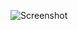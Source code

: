 ![Screenshot](https://raw.githubusercontent.com/Cryakl/Ultimate-RAT-Collection/refs/heads/main/CerberusRat/Cerberus%20RAT%201.02%20Beta/Screenshot.png)
